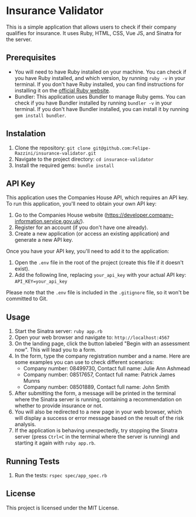 # Insurance Validator

This is a simple application that allows users to check if their company qualifies for insurance. It uses Ruby, HTML, CSS, Vue JS, and Sinatra for the server.

## Prerequisites

- You will need to have Ruby installed on your machine. You can check if you have Ruby installed, and which version, by running `ruby -v` in your terminal. If you don't have Ruby installed, you can find instructions for installing it on the [official Ruby website](https://www.ruby-lang.org/en/documentation/installation/).
- Bundler: This application uses Bundler to manage Ruby gems. You can check if you have Bundler installed by running `bundler -v` in your terminal. If you don't have Bundler installed, you can install it by running `gem install bundler`.

## Instalation
1. Clone the repository: `git clone git@github.com:Felipe-Razzini/insurance-validator.git`
2. Navigate to the project directory: `cd insurance-validator`
3. Install the required gems: `bundle install`

## API Key

This application uses the Companies House API, which requires an API key. To run this application, you'll need to obtain your own API key:

1. Go to the Companies House website (https://developer.company-information.service.gov.uk/).
2. Register for an account (if you don't have one already).
3. Create a new application (or access an existing application) and generate a new API key.

Once you have your API key, you'll need to add it to the application:

1. Open the `.env` file in the root of the project (create this file if it doesn't exist).
2. Add the following line, replacing `your_api_key` with your actual API key: `API_KEY=your_api_key`

Please note that the `.env` file is included in the `.gitignore` file, so it won't be committed to Git.

## Usage
1. Start the Sinatra server: `ruby app.rb`
2. Open your web browser and navigate to: `http://localhost:4567`
3. On the landing page, click the button labeled "Begin with an assessment now". This will lead you to a form.
4. In the form, type the company registration number and a name. Here are some examples you can use to check different scenarios:
   - Company number: 08499730, Contact full name: Julie Ann Ashmead
   - Company number: 08517657, Contact full name: Patrick James Munns
   - Company number: 08501889, Contact full name: John Smith
5. After submitting the form, a message will be printed in the terminal where the Sinatra server is running, containing a recommendation on whether to provide insurance or not.
6. You will also be redirected to a new page in your web browser, which will display a success or error message based on the result of the risk analysis.
7. If the application is behaving unexpectedly, try stopping the Sinatra server (press `Ctrl+C` in the terminal where the server is running) and starting it again with `ruby app.rb`.

## Running Tests
1. Run the tests: `rspec spec/app_spec.rb`

## License
This project is licensed under the MIT License.
